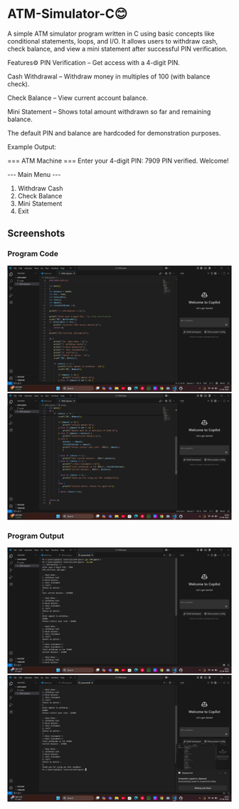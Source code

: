 # ATM-Simulator-C😊
A simple ATM simulator program written in C using basic concepts like conditional statements, loops, and I/O.
It allows users to withdraw cash, check balance, and view a mini statement after successful PIN verification.

Features⚙️
PIN Verification – Get access with a 4-digit PIN.

Cash Withdrawal – Withdraw money in multiples of 100 (with balance check).

Check Balance – View current account balance.

Mini Statement – Shows total amount withdrawn so far and remaining balance.

The default PIN and balance are hardcoded for demonstration purposes.

Example Output:

=== ATM Machine ===
Enter your 4-digit PIN: 7909
PIN verified. Welcome!

--- Main Menu ---
1. Withdraw Cash
2. Check Balance
3. Mini Statement
4. Exit

## Screenshots

### Program Code
![ATM Program Code](https://github.com/Sundaram790/ATM-Simulator-C/blob/main/Screenshot%2001.png?raw=true)
![ATM Program Code](https://github.com/Sundaram790/ATM-Simulator-C/blob/main/Screenshot%2002.png?raw=true)

### Program Output
![ATM Program Output](https://github.com/Sundaram790/ATM-Simulator-C/blob/main/Screenshot%2003.png?raw=true)
![ATM Program Output](https://github.com/Sundaram790/ATM-Simulator-C/blob/main/Screenshot%2004.png?raw=true)


